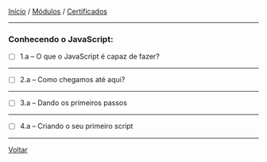 [Início](https://github.com/Thalyalm/curso-javascript) / 
[Módulos](https://github.com/Thalyalm/curso-javascript/tree/master/modulos/readme.md) /
[Certificados](https://github.com/Thalyalm/curso-javascript/tree/master/certificados)

---

### Conhecendo o JavaScript:

- [ ] 1.a – O que o JavaScript é capaz de fazer?

---

- [ ] 2.a – Como chegamos até aqui?

---

- [ ] 3.a – Dando os primeiros passos

---

- [ ] 4.a – Criando o seu primeiro script

---

[Voltar](/modulos/readme.md)